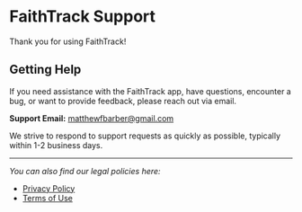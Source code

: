 # FaithTrack Support

Thank you for using FaithTrack!

## Getting Help

If you need assistance with the FaithTrack app, have questions, encounter a bug, or want to provide feedback, please reach out via email.

**Support Email:** [matthewfbarber@gmail.com](mailto:matthewfbarber@gmail.com?subject=FaithTrack%20Support)

We strive to respond to support requests as quickly as possible, typically within 1-2 business days.

---

*You can also find our legal policies here:*

* [Privacy Policy](https://mattbarber87.github.io/faithtrack-privacy/)
* [Terms of Use](https://mattbarber87.github.io/faithtrack-terms/)

